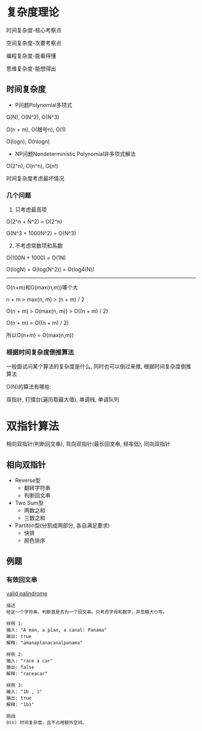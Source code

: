 # 复杂度理论

时间复杂度-核心考察点

空间复杂度-次要考察点

编程复杂度-能看得懂

思维复杂度-能想得出 

## 时间复杂度

* P问题Polynomial多项式

O(N), O(N^2), O(N^3)

O(n + m), O(根号n), O(1)

O(logn), O(nlogn)

* NP问题Nondeterministic Polynomial非多项式解法

O(2^n), O(n^n), O(n!)

时间复杂度考虑最坏情况

### 几个问题

1. 只考虑最高项

O(2^n + N^2) = O(2^n)

O(N^3 + 1000N^2) = O(N^3)

2. 不考虑常数项和系数

O(100N + 1000) = O(1N)

O(logN) = O(log(N^2)) = O(log4(N))

---

O(n+m)和O(max(n,m))哪个大

n + m > max(n, m) > (n + m) / 2

O(n + m) > O(max(n, m)) > O((n + m) / 2)

O(n + m) = O((n + m) / 2)

所以O(n+m) = O(max(n,m))

### 根据时间复杂度倒推算法

一般面试问某个算法的复杂度是什么, 同时也可以倒过来推, 根据时间复杂度倒推算法

O(N)的算法有哪些:

双指针, 打擂台(遍历取最大值), 单调栈, 单调队列

# 双指针算法

相向双指针(判断回文串), 背向双指针(最长回文串, 频率低), 同向双指针

## 相向双指针

* Reverse型
  * 翻转字符串
  * 判断回文串
* Two Sum型
  * 两数之和
  * 三数之和
* Partiton型(分割成两部分, 各自满足要求)
  * 快排
  * 颜色排序

## 例题

### 有效回文串

[valid palindrome](https://www.lintcode.com/problem/415/)

```
描述
给定一个字符串，判断其是否为一个回文串。只考虑字母和数字，并忽略大小写。

样例 1:
输入: "A man, a plan, a canal: Panama"
输出: true
解释: "amanaplanacanalpanama"

样例 2:
输入: "race a car"
输出: false
解释: "raceacar"

样例 3:
输入: "1b , 1"
输出: true
解释: "1b1"

挑战
O(n) 时间复杂度，且不占用额外空间。
```


